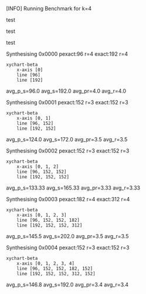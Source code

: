 [INFO] Running Benchmark for k=4

test

test

test

Synthesising 0x0000 pexact:96 r=4 exact:192 r=4

```mermaid
xychart-beta
    x-axis [0]
    line [96]
    line [192]
```
 avg_p_s=96.0 avg_s=192.0 avg_pr=4.0 avg_r=4.0

Synthesising 0x0001 pexact:152 r=3 exact:152 r=3

```mermaid
xychart-beta
    x-axis [0, 1]
    line [96, 152]
    line [192, 152]
```
 avg_p_s=124.0 avg_s=172.0 avg_pr=3.5 avg_r=3.5

Synthesising 0x0002 pexact:152 r=3 exact:152 r=3

```mermaid
xychart-beta
    x-axis [0, 1, 2]
    line [96, 152, 152]
    line [192, 152, 152]
```
 avg_p_s=133.33 avg_s=165.33 avg_pr=3.33 avg_r=3.33

Synthesising 0x0003 pexact:182 r=4 exact:312 r=4

```mermaid
xychart-beta
    x-axis [0, 1, 2, 3]
    line [96, 152, 152, 182]
    line [192, 152, 152, 312]
```
 avg_p_s=145.5 avg_s=202.0 avg_pr=3.5 avg_r=3.5

Synthesising 0x0004 pexact:152 r=3 exact:152 r=3

```mermaid
xychart-beta
    x-axis [0, 1, 2, 3, 4]
    line [96, 152, 152, 182, 152]
    line [192, 152, 152, 312, 152]
```
 avg_p_s=146.8 avg_s=192.0 avg_pr=3.4 avg_r=3.4

